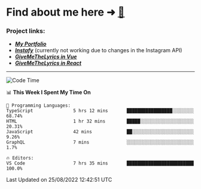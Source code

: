 # Find about me here ➜ [🧑](https://pauabella.dev)

### Project links:
- ***[My Portfolio](https://pauabella.dev)***
- ***[Instafy](https://instafy.me)*** (currently not working due to changes in the Instagram API)
- ***[GiveMeTheLyrics in Vue](https://lyrics.pauabella.dev)***
- ***[GiveMeTheLyrics in React](https://pauabella.dev/GiveMeTheLyrics)***

---
<!--START_SECTION:waka-->
![Code Time](http://img.shields.io/badge/Code%20Time-1%2C378%20hrs%2035%20mins-blue)

📊 **This Week I Spent My Time On** 

```text
💬 Programming Languages: 
TypeScript               5 hrs 12 mins       █████████████████░░░░░░░░   68.74% 
HTML                     1 hr 32 mins        █████░░░░░░░░░░░░░░░░░░░░   20.31% 
JavaScript               42 mins             ██░░░░░░░░░░░░░░░░░░░░░░░   9.26% 
GraphQL                  7 mins              ░░░░░░░░░░░░░░░░░░░░░░░░░   1.7%

🔥 Editors: 
VS Code                  7 hrs 35 mins       █████████████████████████   100.0%

```


 Last Updated on 25/08/2022 12:42:51 UTC
<!--END_SECTION:waka-->
